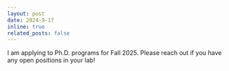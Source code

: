 ```yaml
---
layout: post
date: 2024-9-17
inline: true
related_posts: false
---
```


I am applying to Ph.D. programs for Fall 2025. Please reach out if you have any open positions in your lab!
